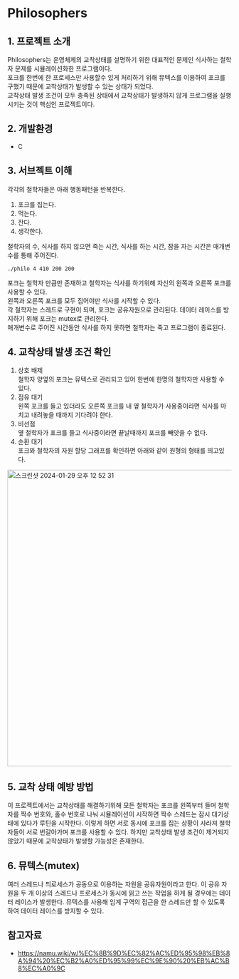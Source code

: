 # Philosophers
## 1. 프로젝트 소개
Philosophers는 운영체제의 교착상태를 설명하기 위한 대표적인 문제인 식사하는 철학자 문제를 시뮬레이션화한 프로그램이다. \
포크를 한번에 한 프로세스만 사용할수 있게 처리하기 위해 뮤텍스를 이용하여 포크를 구했기 때문에 교착상태가 발생할 수 있는 상태가 되었다. \
교착상태 발생 조건이 모두 충족된 상태에서 교착상태가 발생하지 않게 프로그램을 실행시키는 것이 핵심인 프로젝트이다.
## 2. 개발환경
- C
## 3. 서브젝트 이해
각각의 철학자들은 아래 행동패턴을 반복한다.
1. 포크를 집는다.
2. 먹는다.
3. 잔다.
4. 생각한다. 

철학자의 수, 식사를 하지 않으면 죽는 시간, 식사를 하는 시간, 잠을 자는 시간은 매개변수를 통해 주어진다.
```
./philo 4 410 200 200
```
포크는 철학자 만큼만 존재하고 철학자는 식사를 하기위해 자신의 왼쪽과 오른쪽 포크를 사용할 수 있다. \
왼쪽과 오른쪽 포크를 모두 집어야만 식사를 시작할 수 있다. \
각 철학자는 스레드로 구현이 되며, 포크는 공유자원으로 관리된다. 데이터 레이스를 방지하기 위해 포크는 mutex로 관리한다. \
매개변수로 주어진 시간동안 식사를 하지 못하면 철학자는 죽고 프로그램이 종료된다.
## 4. 교착상태 발생 조건 확인
1. 상호 배제 \
철학자 양옆의 포크는 뮤텍스로 관리되고 있어 한번에 한명의 철학자만 사용할 수 있다.
2. 점유 대기 \
왼쪽 포크를 들고 있더라도 오른쪽 포크를 내 옆 철학자가 사용중이라면 식사를 마치고 내려놓을 때까지 기다려야 한다.
3. 비선점 \
옆 철학자가 포크를 들고 식사중이라면 끝날때까지 포크를 빼앗을 수 없다.
4. 순환 대기 \
포크와 철학자의 자원 할당 그래프를 확인하면 아래와 같이 원형의 형태를 띄고있다.
<img width="665" alt="스크린샷 2024-01-29 오후 12 52 31" src="https://github.com/minsubro/42-Philosophers/assets/96279704/7c2e5ee3-7df7-4c34-97ba-e6515f374552">

## 5. 교착 상태 예방 방법
이 프로젝트에서는 교착상태를 해결하기위해 모든 철학자는 포크를 왼쪽부터 들며 철학자를 짝수 번호와, 홀수 번호로 나눠 시뮬레이션이 시작하면 짝수 스레드는 잠시 대기상태에 있다가 루틴을 시작한다. 이렇게 하면 서로 동시에 포크를 집는 상황이 사라져 철학자들이 서로 번갈아가며 포크를 사용할 수 있다. 하지만 교착상태 발생 조건이 제거되지 않았기 때문에 교착상태가 발생할 가능성은 존재한다.

## 6. 뮤텍스(mutex)
여러 스레드나 픠로세스가 공동으로 이용하는 자원을 공유자원이라고 한다. 이 공유 자원을 두 개 이상의 스레드나 프로세스가 동시에 읽고 쓰는 작업을 하게 될 경우에는 데이터 레이스가 발생한다. 뮤텍스를 사용해 임계 구역의 접근을 한 스레드만 할 수 있도록 하여 데이터 레이스를 방지할 수 있다.
## 참고자료
- https://namu.wiki/w/%EC%8B%9D%EC%82%AC%ED%95%98%EB%8A%94%20%EC%B2%A0%ED%95%99%EC%9E%90%20%EB%AC%B8%EC%A0%9C